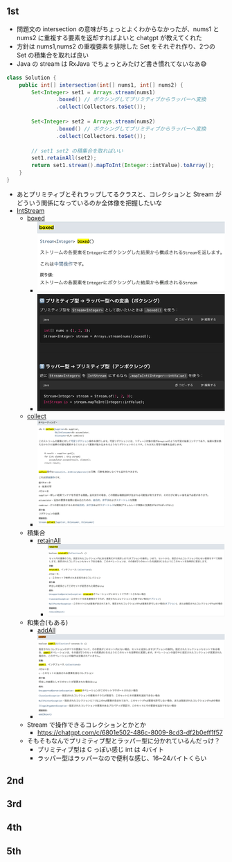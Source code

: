 ## 1st
- 問題文の intersection の意味がちょっとよくわからなかったが、nums1 と nums2 に重複する要素を返却すればよいと chatgpt が教えてくれた
- 方針は nums1,nums2 の重複要素を排除した Set をそれぞれ作り、2つの Set の積集合を取れば良い
- Java の stream は RxJava でちょっとみたけど書き慣れてないなあ😅
```java
class Solution {
    public int[] intersection(int[] nums1, int[] nums2) {
        Set<Integer> set1 = Arrays.stream(nums1)
                .boxed() // ボクシングしてプリミティブからラッパーへ変換
                .collect(Collectors.toSet());

        Set<Integer> set2 = Arrays.stream(nums2)
                .boxed() // ボクシングしてプリミティブからラッパーへ変換
                .collect(Collectors.toSet());

        // set1 set2 の積集合を取ればいい
        set1.retainAll(set2);
        return set1.stream().mapToInt(Integer::intValue).toArray();
    }
}
```
- あとプリミティブとそれラップしてるクラスと、コレクションと Stream がどういう関係になっているのか全体像を把握したいな
- [IntStream](https://docs.oracle.com/javase/jp/8/docs/api/java/util/stream/IntStream.html)
    - [boxed](https://docs.oracle.com/javase/jp/8/docs/api/java/util/stream/IntStream.html#boxed--)
        - ![img.png](img.png)
        - ![img_1.png](img_1.png)
    - [collect](https://docs.oracle.com/javase/jp/8/docs/api/java/util/stream/IntStream.html#collect-java.util.function.Supplier-java.util.function.ObjIntConsumer-java.util.function.BiConsumer-)
        - ![img_2.png](img_2.png)
    - 積集合
        - [retainAll](https://docs.oracle.com/javase/jp/8/docs/api/java/util/Set.html#retainAll-java.util.Collection-)
            - ![img_3.png](img_3.png)
    - 和集合(もある)
        - [addAll](https://docs.oracle.com/javase/jp/8/docs/api/java/util/Set.html#addAll-java.util.Collection-)
        - ![img_4.png](img_4.png)
    - Stream で操作できるコレクションとかとか
        - https://chatgpt.com/c/6801e502-486c-8009-8cd3-df2b0eff1f57
    - そもそもなんでプリミティブ型とラッパー型に分かれているんだっけ？
        - プリミティブ型は C っぽい感じ int は 4バイト
        - ラッパー型はラッパーなので便利な感じ、16~24バイトくらい
## 2nd

## 3rd

## 4th

## 5th
